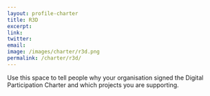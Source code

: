 ```yaml
---
layout: profile-charter
title: R3D
excerpt: 
link: 
twitter: 
email: 
image: /images/charter/r3d.png
permalink: /charter/r3d/
---
```


Use this space to tell people why your organisation signed the Digital Participation Charter and which projects you are supporting.